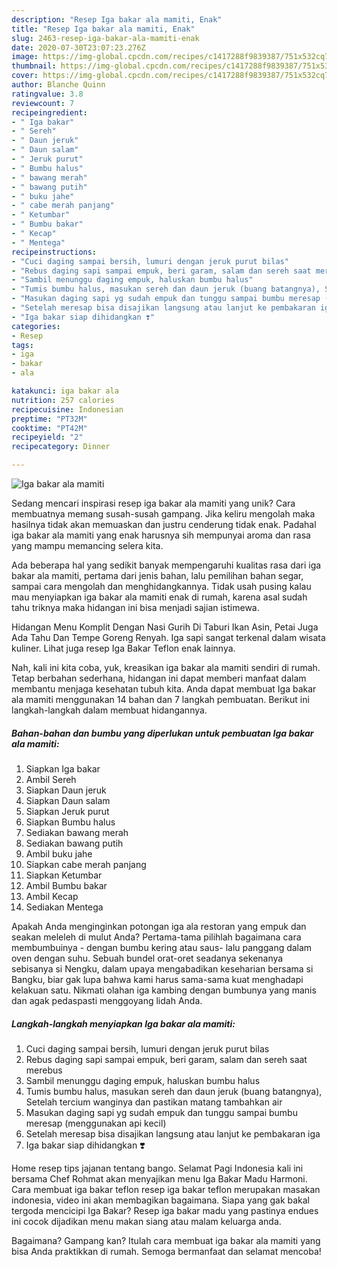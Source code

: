 ```yaml
---
description: "Resep Iga bakar ala mamiti, Enak"
title: "Resep Iga bakar ala mamiti, Enak"
slug: 2463-resep-iga-bakar-ala-mamiti-enak
date: 2020-07-30T23:07:23.276Z
image: https://img-global.cpcdn.com/recipes/c1417288f9839387/751x532cq70/iga-bakar-ala-mamiti-foto-resep-utama.jpg
thumbnail: https://img-global.cpcdn.com/recipes/c1417288f9839387/751x532cq70/iga-bakar-ala-mamiti-foto-resep-utama.jpg
cover: https://img-global.cpcdn.com/recipes/c1417288f9839387/751x532cq70/iga-bakar-ala-mamiti-foto-resep-utama.jpg
author: Blanche Quinn
ratingvalue: 3.8
reviewcount: 7
recipeingredient:
- " Iga bakar"
- " Sereh"
- " Daun jeruk"
- " Daun salam"
- " Jeruk purut"
- " Bumbu halus"
- " bawang merah"
- " bawang putih"
- " buku jahe"
- " cabe merah panjang"
- " Ketumbar"
- " Bumbu bakar"
- " Kecap"
- " Mentega"
recipeinstructions:
- "Cuci daging sampai bersih, lumuri dengan jeruk purut bilas"
- "Rebus daging sapi sampai empuk, beri garam, salam dan sereh saat merebus"
- "Sambil menunggu daging empuk, haluskan bumbu halus"
- "Tumis bumbu halus, masukan sereh dan daun jeruk (buang batangnya), Setelah tercium wanginya dan pastikan matang tambahkan air"
- "Masukan daging sapi yg sudah empuk dan tunggu sampai bumbu meresap (menggunakan api kecil)"
- "Setelah meresap bisa disajikan langsung atau lanjut ke pembakaran iga"
- "Iga bakar siap dihidangkan ❣️"
categories:
- Resep
tags:
- iga
- bakar
- ala

katakunci: iga bakar ala 
nutrition: 257 calories
recipecuisine: Indonesian
preptime: "PT32M"
cooktime: "PT42M"
recipeyield: "2"
recipecategory: Dinner

---
```



![Iga bakar ala mamiti](https://img-global.cpcdn.com/recipes/c1417288f9839387/751x532cq70/iga-bakar-ala-mamiti-foto-resep-utama.jpg)

Sedang mencari inspirasi resep iga bakar ala mamiti yang unik? Cara membuatnya memang susah-susah gampang. Jika keliru mengolah maka hasilnya tidak akan memuaskan dan justru cenderung tidak enak. Padahal iga bakar ala mamiti yang enak harusnya sih mempunyai aroma dan rasa yang mampu memancing selera kita.

Ada beberapa hal yang sedikit banyak mempengaruhi kualitas rasa dari iga bakar ala mamiti, pertama dari jenis bahan, lalu pemilihan bahan segar, sampai cara mengolah dan menghidangkannya. Tidak usah pusing kalau mau menyiapkan iga bakar ala mamiti enak di rumah, karena asal sudah tahu triknya maka hidangan ini bisa menjadi sajian istimewa.

Hidangan Menu Komplit Dengan Nasi Gurih Di Taburi Ikan Asin, Petai Juga Ada Tahu Dan Tempe Goreng Renyah. Iga sapi sangat terkenal dalam wisata kuliner. Lihat juga resep Iga Bakar Teflon enak lainnya.


Nah, kali ini kita coba, yuk, kreasikan iga bakar ala mamiti sendiri di rumah. Tetap berbahan sederhana, hidangan ini dapat memberi manfaat dalam membantu menjaga kesehatan tubuh kita. Anda dapat membuat Iga bakar ala mamiti menggunakan 14 bahan dan 7 langkah pembuatan. Berikut ini langkah-langkah dalam membuat hidangannya.

<!--inarticleads1-->

##### Bahan-bahan dan bumbu yang diperlukan untuk pembuatan Iga bakar ala mamiti:

1. Siapkan  Iga bakar
1. Ambil  Sereh
1. Siapkan  Daun jeruk
1. Siapkan  Daun salam
1. Siapkan  Jeruk purut
1. Siapkan  Bumbu halus
1. Sediakan  bawang merah
1. Sediakan  bawang putih
1. Ambil  buku jahe
1. Siapkan  cabe merah panjang
1. Siapkan  Ketumbar
1. Ambil  Bumbu bakar
1. Ambil  Kecap
1. Sediakan  Mentega


Apakah Anda menginginkan potongan iga ala restoran yang empuk dan seakan meleleh di mulut Anda? Pertama-tama pilihlah bagaimana cara membumbuinya - dengan bumbu kering atau saus- lalu panggang dalam oven dengan suhu. Sebuah bundel orat-oret seadanya sekenanya sebisanya si Nengku, dalam upaya mengabadikan keseharian bersama si Bangku, biar gak lupa bahwa kami harus sama-sama kuat menghadapi kelakuan satu. Nikmati olahan iga kambing dengan bumbunya yang manis dan agak pedaspasti menggoyang lidah Anda. 

<!--inarticleads2-->

##### Langkah-langkah menyiapkan Iga bakar ala mamiti:

1. Cuci daging sampai bersih, lumuri dengan jeruk purut bilas
1. Rebus daging sapi sampai empuk, beri garam, salam dan sereh saat merebus
1. Sambil menunggu daging empuk, haluskan bumbu halus
1. Tumis bumbu halus, masukan sereh dan daun jeruk (buang batangnya), Setelah tercium wanginya dan pastikan matang tambahkan air
1. Masukan daging sapi yg sudah empuk dan tunggu sampai bumbu meresap (menggunakan api kecil)
1. Setelah meresap bisa disajikan langsung atau lanjut ke pembakaran iga
1. Iga bakar siap dihidangkan ❣️


Home resep tips jajanan tentang bango. Selamat Pagi Indonesia kali ini bersama Chef Rohmat akan menyajikan menu Iga Bakar Madu Harmoni. Cara membuat iga bakar teflon resep iga bakar teflon merupakan masakan indonesia, video ini akan membagikan bagaimana. Siapa yang gak bakal tergoda mencicipi Iga Bakar? Resep iga bakar madu yang pastinya endues ini cocok dijadikan menu makan siang atau malam keluarga anda. 

Bagaimana? Gampang kan? Itulah cara membuat iga bakar ala mamiti yang bisa Anda praktikkan di rumah. Semoga bermanfaat dan selamat mencoba!
